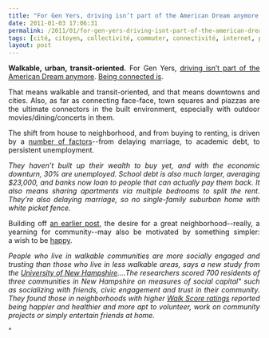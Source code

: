 ```yaml
---
title: "For Gen Yers, driving isn’t part of the American Dream anymore. Being connected is."
date: 2011-01-03 17:06:31
permalink: /2011/01/for-gen-yers-driving-isnt-part-of-the-american-dream-anymore-being-connected-is.html
tags: [cité, citoyen, collectivité, commuter, connectivité, internet, partage de données, Service de mobilité, transition générationnelle]
layout: post
---
```


<p style="text-align: justify"><strong>Walkable, urban, transit-oriented.</strong> For Gen Yers, <a href="http://www.cooltownstudios.com/2010/06/14/emerging-generations-who-needs-a-car">driving isn’t part of the American Dream anymore</a>. <a href="http://www.cooltownstudios.com/2010/07/02/the-shift-from-automobile-to-mobile-device">Being connected is</a>. </p>  <!--more-->   <p style="text-align: justify">That means walkable and transit-oriented, and that means downtowns and cities. Also, as far as connecting face-face, town squares and piazzas are the ultimate connectors in the built environment, especially with outdoor movies/dining/concerts in them.</p> <p style="text-align: justify">The shift from house to neighborhood, and from buying to renting, is driven by a <a href="http://www.cooltownstudios.com/2010/12/03/for-gen-y-its-not-about-the-dream-home-but-the-dream-hood" target="_self">number of factors</a>--from delaying marriage, to academic debt, to persistent unemployment.</p> <p style="text-align: justify"><em>They haven’t built up their wealth to buy yet, and with the economic downturn, 30% are unemployed. School debt is also much larger, averaging $23,000, and banks now loan to people that can actually pay them back. It also means sharing apartments via multiple bedrooms to split the rent. They’re also delaying marriage, so no single-family suburban home with white picket fence.</em></p> <p style="text-align: justify">Building off <a href="http://brandavenue.typepad.com/brand_avenue/2010/12/shiny-happy-people.html" target="_self">an earlier post,</a> the desire for a great neighborhood--really, a yearning for community--may also be motivated by something simpler: a wish to be <a href="http://content.usatoday.com/communities/greenhouse/post/2010/12/walkable-neighborhoods-happy-people/" target="_self">happy</a>.</p> <p style="text-align: justify"><em>People who live in walkable communities are more socially engaged and trusting than those who live in less walkable areas, says a new study from the <a href="http://www.unh.edu/" target="_self">University of New Hampshire</a>....</em><em>The researchers scored 700 residents of three communities in New Hampshire on measures of social capital" such as socializing with friends, civic engagement and trust in their community. They found those in neighborhoods with higher <a href=""http://www.walkscore.com/"" target=""_self"">Walk Score ratings</a> reported being happier and healthier and more apt to volunteer, work on community projects or simply entertain friends at home.</em></p>"

